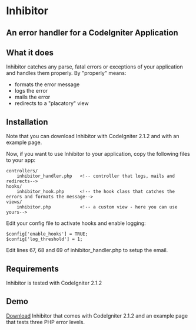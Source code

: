 # Inhibitor

## An error handler for a CodeIgniter Application

## What it does

Inhibitor catches any parse, fatal errors or exceptions of your application and handles them properly.
By "properly" means:
 - formats the error message
 - logs the error
 - mails the error
 - redirects to a "placatory" view

## Installation

Note that you can download Inhibitor with CodeIgniter 2.1.2 and with an example page.

Now, if you want to use Inhibitor to your application,
copy the following files to your app:

    controllers/
        inhibitor_handler.php   <!-- controller that logs, mails and redirects-->
    hooks/
        inhibitor_hook.php      <!-- the hook class that catches the errors and formats the message-->
    views/
        inhibitor.php           <!-- a custom view - here you can use yours-->

Edit your config file to activate hooks and enable logging:

    $config['enable_hooks'] = TRUE;
    $config['log_threshold'] = 1;

Edit lines 67, 68 and 69 of inhibitor_handler.php to setup the email.

## Requirements

Inhibitor is tested with CodeIgniter 2.1.2

## Demo

[Download][1] Inhibitor that comes with CodeIgniter 2.1.2 and an example page that tests three PHP error levels.

  [1]: http://